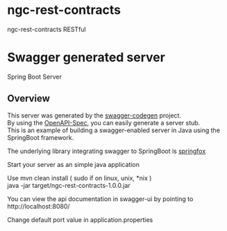 # ngc-rest-contracts
ngc-rest-contracts RESTful

# Swagger generated server

Spring Boot Server 


## Overview  
This server was generated by the [swagger-codegen](https://github.com/swagger-api/swagger-codegen) project.  
By using the [OpenAPI-Spec](https://github.com/swagger-api/swagger-core), you can easily generate a server stub.  
This is an example of building a swagger-enabled server in Java using the SpringBoot framework.  

The underlying library integrating swagger to SpringBoot is [springfox](https://github.com/springfox/springfox)  

Start your server as an simple java application

Use mvn clean install  ( sudo if on linux, unix, *nix ) <br>
java -jar target/ngc-rest-contracts-1.0.0.jar

You can view the api documentation in swagger-ui by pointing to  
http://localhost:8080/  

Change default port value in application.properties
